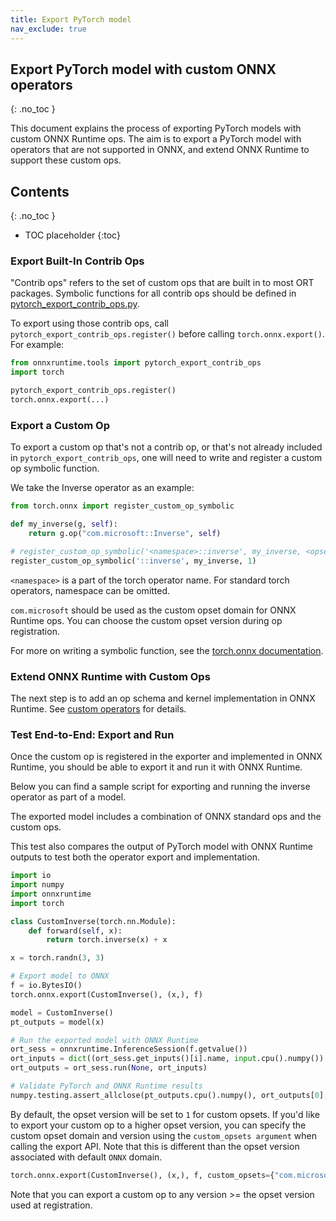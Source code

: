 ```yaml
---
title: Export PyTorch model
nav_exclude: true
---
```


## Export PyTorch model with custom ONNX operators
{: .no_toc }

This document explains the process of exporting PyTorch models with custom ONNX Runtime ops. The aim is to export a PyTorch model with operators that are not supported in ONNX, and extend ONNX Runtime to support these custom ops.

## Contents
{: .no_toc }

* TOC placeholder
{:toc}

### Export Built-In Contrib Ops

"Contrib ops" refers to the set of custom ops that are built in to most ORT packages.
Symbolic functions for all contrib ops should be defined in [pytorch_export_contrib_ops.py](https://github.com/microsoft/onnxruntime/blob/master/onnxruntime/python/tools/pytorch_export_contrib_ops.py).

To export using those contrib ops, call `pytorch_export_contrib_ops.register()` before calling `torch.onnx.export()`. For example:

```python
from onnxruntime.tools import pytorch_export_contrib_ops
import torch

pytorch_export_contrib_ops.register()
torch.onnx.export(...)
```

### Export a Custom Op

To export a custom op that's not a contrib op, or that's not already included in `pytorch_export_contrib_ops`, one will need to
write and register a custom op symbolic function.

We take the Inverse operator as an example:

```python
from torch.onnx import register_custom_op_symbolic

def my_inverse(g, self):
    return g.op("com.microsoft::Inverse", self)

# register_custom_op_symbolic('<namespace>::inverse', my_inverse, <opset_version>)
register_custom_op_symbolic('::inverse', my_inverse, 1)
```

`<namespace>` is a part of the torch operator name. For standard torch operators, namespace can be omitted.

`com.microsoft` should be used as the custom opset domain for ONNX Runtime ops. You can choose the custom opset version during op registration.

For more on writing a symbolic function, see the [torch.onnx documentation](https://pytorch.org/docs/master/onnx.html#adding-support-for-operators).

### Extend ONNX Runtime with Custom Ops

The next step is to add an op schema and kernel implementation in ONNX Runtime.
See [custom operators](../reference/operators/add-custom-op.md) for details.

### Test End-to-End: Export and Run

Once the custom op is registered in the exporter and implemented in ONNX Runtime, you should be able to export it and run it with ONNX Runtime.

Below you can find a sample script for exporting and running the inverse operator as part of a model.

The exported model includes a combination of ONNX standard ops and the custom ops.

This test also compares the output of PyTorch model with ONNX Runtime outputs to test both the operator export and implementation.

```python
import io
import numpy
import onnxruntime
import torch

class CustomInverse(torch.nn.Module):
    def forward(self, x):
        return torch.inverse(x) + x

x = torch.randn(3, 3)

# Export model to ONNX
f = io.BytesIO()
torch.onnx.export(CustomInverse(), (x,), f)

model = CustomInverse()
pt_outputs = model(x)

# Run the exported model with ONNX Runtime
ort_sess = onnxruntime.InferenceSession(f.getvalue())
ort_inputs = dict((ort_sess.get_inputs()[i].name, input.cpu().numpy()) for i, input in enumerate((x,)))
ort_outputs = ort_sess.run(None, ort_inputs)

# Validate PyTorch and ONNX Runtime results
numpy.testing.assert_allclose(pt_outputs.cpu().numpy(), ort_outputs[0], rtol=1e-03, atol=1e-05)
```

By default, the opset version will be set to `1` for custom opsets. If you'd like to export your
custom op to a higher opset version, you can specify the custom opset domain and version using
the `custom_opsets argument` when calling the export API. Note that this is different than the opset
version associated with default `ONNX` domain.

```python
torch.onnx.export(CustomInverse(), (x,), f, custom_opsets={"com.microsoft": 5})
```

Note that you can export a custom op to any version >= the opset version used at registration.
